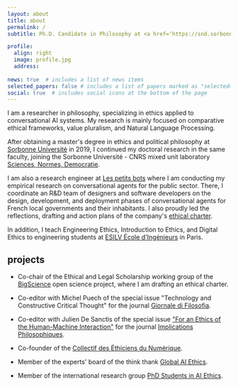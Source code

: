 ```yaml
---
layout: about
title: about
permalink: /
subtitle: Ph.D. Candidate in Philosophy at <a href='https://snd.sorbonne-universite.fr/giada-pistilli/'>Sorbonne Université</a>.

profile:
  align: right
  image: profile.jpg
  address: 
    
news: true  # includes a list of news items
selected_papers: false # includes a list of papers marked as "selected={true}"
social: true  # includes social icons at the bottom of the page
---
```


I am a researcher in philosophy, specializing in ethics applied to conversational AI systems. My research is mainly focused on comparative ethical frameworks, value pluralism, and Natural Language Processing.

After obtaining a master's degree in ethics and political philosophy at [Sorbonne Université](https://lettres.sorbonne-universite.fr) in 2019, I continued my doctoral research in the same faculty, joining the Sorbonne Université - CNRS mixed unit laboratory [Sciences, Normes, Democratie](https://snd.sorbonne-universite.fr/). 

I am also a research engineer at [Les petits bots](https://lespetitsbots.com) where I am conducting my empirical research on conversational agents for the public sector. There, I coordinate an R&D team of designers and software developers on the design, development, and deployment phases of conversational agents for French local governments and their inhabitants. I also proudly led the reflections, drafting and action plans of the company's [ethical charter](https://lespetitsbots.com/charte-ethique).

In addition, I teach Engineering Ethics, Introduction to Ethics, and Digital Ethics to engineering students at [ESILV École d'Ingénieurs](https://www.esilv.fr) in Paris.

## projects

* Co-chair of the Ethical and Legal Scholarship working group of the [BigScience](https://bigscience.huggingface.co) open science project, where I am drafting an ethical charter.

* Co-editor with Michel Puech of the special issue "Technology and Constructive Critical Thought" for the journal [Giornale di Filosofia](https://mimesisjournals.com/ojs/index.php/giornale-filosofia/index).

* Co-editor with Julien De Sanctis of the special issue ["For an Ethics of the Human-Machine Interaction"](https://www.implications-philosophiques.org/aac-pour-une-ethique-de-linteraction-humain-machine/) for the journal [Implications Philosophiques](https://www.implications-philosophiques.org/).

* Co-founder of the [Collectif des Éthiciens du Numérique](https://ethiquenum.fr/).

* Member of the experts' board of the think thank [Global AI Ethics](https://globalethics.ai/about-us/).

* Member of the international research group [PhD Students in AI Ethics](https://phdaiethics.com).